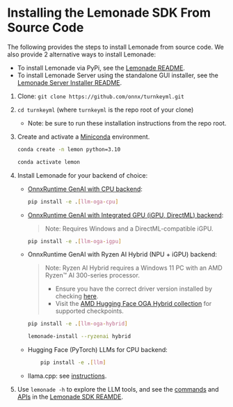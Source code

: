 # Installing the Lemonade SDK From Source Code

The following provides the steps to install Lemonade from source code. We also provide 2 alternative ways to install Lemonade:

* To install Lemonade via PyPi, see the [Lemonade README](README.md).
* To install Lemonade Server using the standalone GUI installer, see the [Lemonade Server Installer README](lemonade_server_exe.md).

1. Clone: `git clone https://github.com/onnx/turnkeyml.git`
1. `cd turnkeyml` (where `turnkeyml` is the repo root of your clone)
    - Note: be sure to run these installation instructions from the repo root.
1. Create and activate a [Miniconda](https://repo.anaconda.com/miniconda/Miniconda3-latest-Windows-x86_64.exe) environment.
    ```bash
    conda create -n lemon python=3.10
    ```

    ```bash
    conda activate lemon
    ```

3. Install Lemonade for your backend of choice: 
    - [OnnxRuntime GenAI with CPU backend](ort_genai_igpu.md): 
        ```bash
        pip install -e .[llm-oga-cpu]
        ```
    - [OnnxRuntime GenAI with Integrated GPU (iGPU, DirectML) backend](ort_genai_igpu.md):
        > Note: Requires Windows and a DirectML-compatible iGPU.
        ```bash
        pip install -e .[llm-oga-igpu]
        ```
    - OnnxRuntime GenAI with Ryzen AI Hybrid (NPU + iGPU) backend:
        > Note: Ryzen AI Hybrid requires a Windows 11 PC with an AMD Ryzen™ AI 300-series processor.
        > - Ensure you have the correct driver version installed by checking [here](https://ryzenai.docs.amd.com/en/latest/inst.html#install-npu-drivers).
        > - Visit the [AMD Hugging Face OGA Hybrid collection](https://huggingface.co/collections/amd/ryzenai-14-llm-hybrid-models-67da31231bba0f733750a99c) for supported checkpoints.
        ```bash
        pip install -e .[llm-oga-hybrid]
        ```

        ```bash
        lemonade-install --ryzenai hybrid
        ```
    - Hugging Face (PyTorch) LLMs for CPU backend:
        ```bash
            pip install -e .[llm]
        ```
    - llama.cpp: see [instructions](llamacpp.md).

4. Use `lemonade -h` to explore the LLM tools, and see the [commands](README.md#cli-commands) and [APIs](README.md#api) in the [Lemonade SDK REAMDE](README.md).